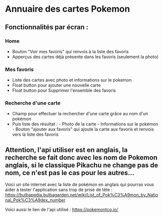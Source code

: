 # Annuaire des cartes Pokemon

## Fonctionnalités par écran :

### Home
- Bouton "Voir mes favoris" qui renvois à la liste des favoris
- Apperçus des cartes déjà présente dans les favoris (seulement la photo)

### Mes favoris
- Liste des cartes avec photo et informations sur le pokemon
- Float button pour ajouter une nouvelle carte
- Float button pour Supprimer l'ensemble des favoris

### Recherche d'une carte
- Champ pour effectuer la rechercher d'une carte grâce au nom d'un pokémon
- Puis liste des résultat :
        - Photo de la carte
        - Informations sur le pokémon
        - Bouton "ajouter aux favoris" qui ajoute la carte aux favoris et renvois vers la liste des favoris

## Attention, l'api utiliser est en anglais, la recherche se fait donc avec les nom de Pokemon anglais, si le classique Pikachu ne change pas de nom, ce n'est pas le cas pour les autres...
Voici un site internet avec la liste de pokémon en anglais qui pourras vous aider à tester l'application sans trop de prise de tête :
https://bulbapedia.bulbagarden.net/wiki/List_of_Pok%C3%A9mon_by_National_Pok%C3%A9dex_number

Voici aussi le lien de l'api utilisé :
https://pokemontcg.io/

